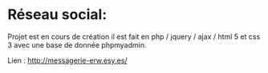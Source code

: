 # Réseau social:

Projet est en cours de création il est fait en php / jquery / ajax / html 5 et css 3 avec une base de donnée phpmyadmin.

Lien : http://messagerie-erw.esy.es/
